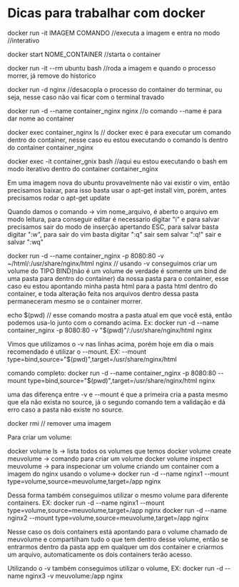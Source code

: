 # Dicas para trabalhar com docker

docker run -it IMAGEM COMANDO
//executa a imagem e entra no modo //interativo

docker start NOME_CONTAINER
//starta o container

 docker run -it --rm ubuntu bash
//roda a imagem e quando o processo morrer, já remove do historico

docker run -d nginx
//desacopla o processo do container do terminar, ou seja, nesse caso não vai ficar com o terminal travado

 docker run -d --name container_nginx nginx
//o comando --name é para dar nome ao container

docker exec container_nginx ls
// docker exec é para executar um comando dentro do container, nesse caso eu estou executando o comando ls dentro do container container_nginx

docker exec -it container_gnix bash
//aqui eu estou executando o bash em modo iterativo dentro do container container_nginx

Em uma imagem nova do ubuntu provavelmente não vai existir o vim, então precisamos baixar, para isso basta usar o apt-get install vim, porém, antes precisamos rodar o apt-get update

Quando damos o comando ->  vim nome_arquivo, é aberto o arquivo em modo leitura, para conseguir editar é necessario digitar "i" e para salvar precisamos sair do modo de inserção 
apertando ESC, para salvar basta digitar ":w", para sair do vim basta digitar ":q"
sair sem salvar ":q!"
sair e salvar ":wq"


docker run -d --name container_nginx -p 8080:80 -v ~/html/:/usr/share/nginx/html  nginx
// usando -v conseguimos criar um volume do TIPO BIND(não é um volume de verdade é somente um bind de uma pasta para dentro do container) da nossa pasta para o container, esse caso eu estou apontando minha pasta html para a pasta html dentro do container, e toda alteração feita nos arquivos dentro dessa pasta permaneceram mesmo se o container morrer.

 echo $(pwd)
// esse comando mostra a pasta atual em que você está, então podemos usa-lo junto com o comando acima. Ex: docker run -d --name container_nginx -p 8080:80 -v "$(pwd)"/:/usr/share/nginx/html  nginx

Vimos que utilizamos o -v nas linhas acima, porém hoje em dia o mais recomendado é utilizar o --mount. EX: --mount type=bind,source="$(pwd)",target=/usr/share/nginx/html

comando completo: docker run -d --name container_nginx -p 8080:80  --mount type=bind,source="$(pwd)",target=/usr/share/nginx/html nginx

uma das diferença entre -v e --mount é que a primeira cria a pasta mesmo que ela não exista no source, já o segundo comando tem a validação e dá erro caso a pasta não existe no source.

docker rmi <NAME OU ID_IMAGE>
// remover uma imagem

Para criar um volume:

docker volume ls -> lista todos os volumes que temos
docker volume create meuvolume -> comando para criar um volume 
docker volume inspect meuvolume -> para inspecionar um volume
criando um container com a imagem do nginx usando o volume-> docker run -d --name nginx1 --mount type=volume,source=meuvolume,target=/app nginx

Dessa forma também conseguimos utilizar o mesmo volume para diferente containers. EX:
docker run -d --name nginx1 --mount type=volume,source=meuvolume,target=/app nginx
docker run -d --name nginx2 --mount type=volume,source=meuvolume,target=/app nginx

Nesse caso os dois containers está apontando para o volume chamado de meuvolume e compartilham tudo o que tem dentro desse volume, então se entrarmos dentro da pasta app em qualquer um dos container e criarmos um arquivo, automaticamente os dois containers terão acesso.

Utilizando o -v também conseguimos utilizar o volume, EX:
docker run -d --name nginx3 -v meuvolume:/app nginx



